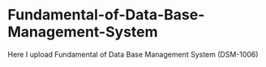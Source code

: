 # Fundamental-of-Data-Base-Management-System
Here I upload Fundamental of Data Base Management System (DSM-1006)
